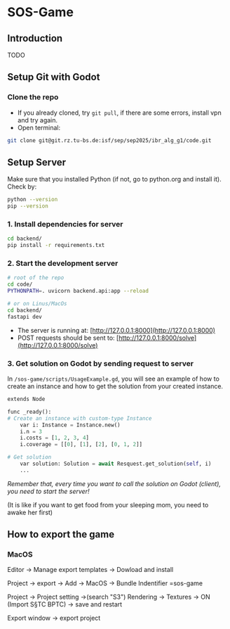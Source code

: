 # SOS-Game

## Introduction

TODO

## Setup Git with Godot

### Clone the repo

- If you already cloned, try `git pull`, if there are some errors, install vpn and try again.
- Open terminal:

```sh
git clone git@git.rz.tu-bs.de:isf/sep/sep2025/ibr_alg_g1/code.git
```

## Setup Server

Make sure that you installed Python (if not, go to python.org and install it). Check by:

```sh
python --version
pip --version
```

### 1. Install dependencies for server

```sh
cd backend/
pip install -r requirements.txt
```

### 2. Start the development server

```sh
# root of the repo
cd code/
PYTHONPATH=. uvicorn backend.api:app --reload

# or on Linus/MacOs
cd backend/
fastapi dev
```

- The server is running at: [http://127.0.0.1:8000](http://127.0.0.1:8000)
- POST requests should be sent to: [http://127.0.0.1:8000/solve](http://127.0.0.1:8000/solve)

### 3. Get solution on Godot by sending request to server

In `/sos-game/scripts/UsageExample.gd`, you will see an example of how to create an instance and how to get the solution from your created instance.

```python
extends Node

func _ready():
# Create an instance with custom-type Instance
    var i: Instance = Instance.new()
    i.n = 3
    i.costs = [1, 2, 3, 4]
    i.coverage = [[0], [1], [2], [0, 1, 2]]

# Get solution
    var solution: Solution = await Resquest.get_solution(self, i)
    ...
```

<i>Remember that, every time you want to call the solution on Godot (client), you need to start the server!</i>

(It is like if you want to get food from your sleeping mom, you need to awake her first)

## How to export the game

### MacOS

Editor -> Manage export templates -> Dowload and install

Project -> export -> Add -> MacOS -> Bundle Indentifier =sos-game

Project -> Project setting ->(search "S3") Rendering -> Textures -> ON (Import S§TC BPTC) -> save and restart

Export window -> export project
